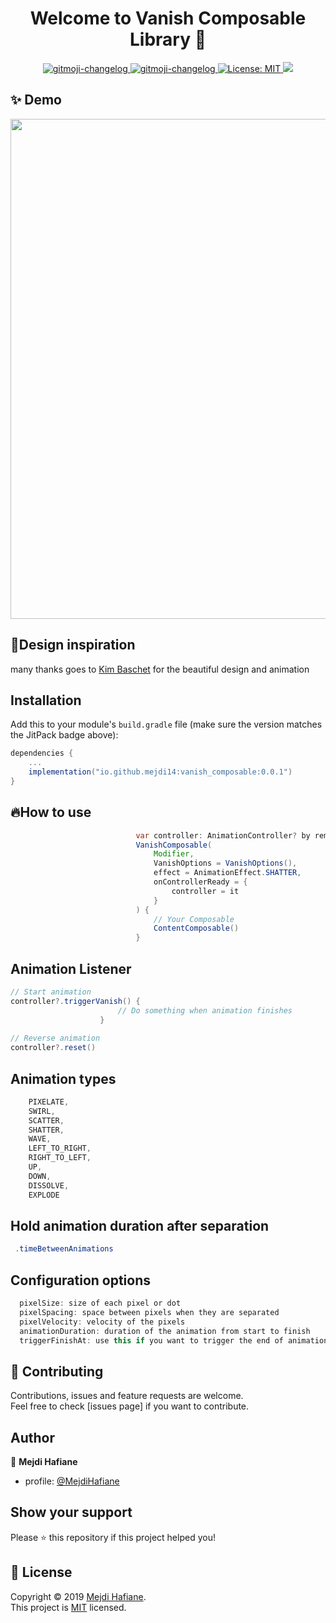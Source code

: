 <h1 align="center">Welcome to Vanish Composable Library 👋</h1>

<p align="center">
  <a href="https://github.com/frinyvonnick/gitmoji-changelog">
    <img src="https://img.shields.io/badge/API-15%2B-blue.svg?style=flat" alt="gitmoji-changelog">
  </a>  <a href="https://github.com/frinyvonnick/gitmoji-changelog">
    <img src="https://jitpack.io/v/mejdi14/AndroidColorPicker.svg" alt="gitmoji-changelog">
  </a>
  </a>
	<a href="https://github.com/kefranabg/readme-md-generator/blob/master/LICENSE">
    <img alt="License: MIT" src="https://img.shields.io/badge/license-MIT-yellow.svg" target="_blank" />
  </a>
  <a href="https://codecov.io/gh/kefranabg/readme-md-generator">
    <img src="https://codecov.io/gh/kefranabg/readme-md-generator/branch/master/graph/badge.svg" />
  </a>
</p>

## ✨ Demo

<p align="center">
<img src="https://github.com/mejdi14/Vanish-Composable/tree/main/demo/vanish_demo.gif" height="800" width="550" >
	</p>

## :art:Design inspiration

many thanks goes to [Kim Baschet](https://twitter.com/Kim_____B) for the beautiful design and
animation

## Installation

Add this to your module's `build.gradle` file (make sure the version matches the JitPack badge
above):

```gradle
dependencies {
	...
	implementation("io.github.mejdi14:vanish_composable:0.0.1")
}
```

## :fire:How to use

``` java
                            var controller: AnimationController? by remember { mutableStateOf(null) }
                            VanishComposable(
                                Modifier,
                                VanishOptions = VanishOptions(),
                                effect = AnimationEffect.SHATTER,
                                onControllerReady = {
                                    controller = it
                                }
                            ) {
                                // Your Composable
                                ContentComposable()
                            }
```

Animation Listener
-----

``` java
// Start animation
controller?.triggerVanish() {
                        // Do something when animation finishes
                    }
                    
// Reverse animation                    
controller?.reset()
```

Animation types
-----

``` java
    PIXELATE,
    SWIRL,
    SCATTER,
    SHATTER,
    WAVE,
    LEFT_TO_RIGHT,
    RIGHT_TO_LEFT,
    UP,
    DOWN,
    DISSOLVE,
    EXPLODE
```

Hold animation duration after separation
-----

``` java
 .timeBetweenAnimations
```

Configuration options
-----

``` java
  pixelSize: size of each pixel or dot 
  pixelSpacing: space between pixels when they are separated
  pixelVelocity: velocity of the pixels
  animationDuration: duration of the animation from start to finish
  triggerFinishAt: use this if you want to trigger the end of animation a bit earlier (1f: wait to end, 0f: don't wait)
```



## 🤝 Contributing

Contributions, issues and feature requests are welcome.<br />
Feel free to check [issues page] if you want to contribute.<br />

## Author

👤 **Mejdi Hafiane**

- profile: [@MejdiHafiane](https://twitter.com/mejdi141)

## Show your support

Please ⭐️ this repository if this project helped you!

## 📝 License

Copyright © 2019 [Mejdi Hafiane](https://github.com/mejdi14).<br />
This project is [MIT](https://github.com/mejdi14/readme-md-generator/blob/master/LICENSE) licensed.
